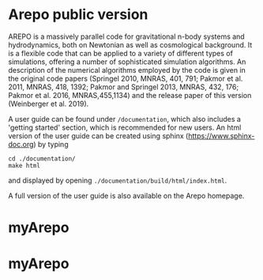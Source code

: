 Arepo public version
====================

AREPO is a massively parallel code for gravitational n-body 
systems and hydrodynamics, both on Newtonian as well as 
cosmological background. It is a flexible code that can be 
applied to a variety of different types of simulations, offering 
a number of sophisticated simulation algorithms. An description 
of the numerical algorithms employed by the code is given in the 
original code papers (Springel 2010, MNRAS, 401, 791; 
Pakmor et al. 2011, MNRAS, 418, 1392; Pakmor and Springel 2013, 
MNRAS, 432, 176; Pakmor et al. 2016, MNRAS,455,1134) and the 
release paper of this version (Weinberger et al. 2019). 

A user guide can be found under `/documentation`, which also 
includes a 'getting started' section, which is recommended for 
new users. An html version of the user guide can be created using
sphinx (https://www.sphinx-doc.org) by typing

    cd ./documentation/
    make html
    
and displayed by opening `./documentation/build/html/index.html`.

A full version of the user guide is also available on the Arepo 
homepage.
# myArepo
# myArepo
